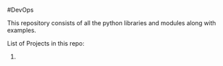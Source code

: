 #DevOps 

This repository consists of all the python libraries and modules along with examples.

List of Projects in this repo:

1)
